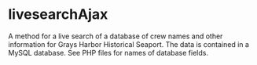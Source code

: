 # livesearchAjax
A method for a live search of a database of crew names and other information for Grays Harbor Historical Seaport. The data is contained in a MySQL database. See PHP files for names of database fields.
